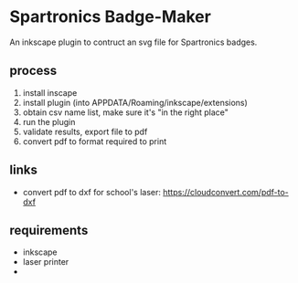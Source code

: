 # Spartronics Badge-Maker

An inkscape plugin to contruct an svg file for Spartronics badges.

## process

1. install inscape
2. install plugin (into APPDATA/Roaming/inkscape/extensions)
3. obtain csv name list, make sure it's "in the right place"
4. run the plugin 
5. validate results, export file to pdf
6. convert pdf to format required to print

## links

* convert pdf to dxf for school's laser:  https://cloudconvert.com/pdf-to-dxf


## requirements

* inkscape
* laser printer
* 
